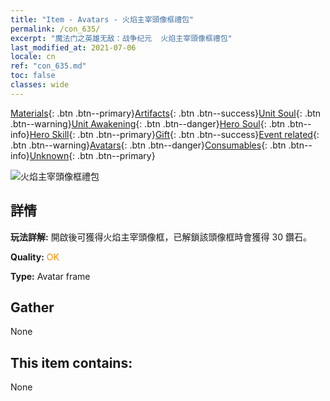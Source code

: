```yaml
---
title: "Item - Avatars - 火焰主宰頭像框禮包"
permalink: /con_635/
excerpt: "魔法门之英雄无敌：战争纪元  火焰主宰頭像框禮包"
last_modified_at: 2021-07-06
locale: cn
ref: "con_635.md"
toc: false
classes: wide
---
```

 [Materials](/ItemsCN/){: .btn .btn--primary}[Artifacts](/ItemsCN/Artifacts/){: .btn .btn--success}[Unit Soul](/ItemsCN/UnitSoul/){: .btn .btn--warning}[Unit Awakening](/ItemsCN/UnitAwakening/){: .btn .btn--danger}[Hero Soul](/ItemsCN/HeroSoul/){: .btn .btn--info}[Hero Skill](/ItemsCN/HeroSkill/){: .btn .btn--primary}[Gift](/ItemsCN/Gift/){: .btn .btn--success}[Event related](/ItemsCN/Events/){: .btn .btn--warning}[Avatars](/ItemsCN/Avatars/){: .btn .btn--danger}[Consumables](/ItemsCN/Consumables/){: .btn .btn--info}[Unknown](/ItemsCN/Unknown/){: .btn .btn--primary}

 ![火焰主宰頭像框禮包](/images/a/avatarFrame_39.png)

## 詳情
 **玩法詳解:** 開啟後可獲得火焰主宰頭像框，已解鎖該頭像框時會獲得 30 鑽石。

 **Quality:** <span style="color: #FF8C00">OK</span>

 **Type:** Avatar frame

## Gather

  None

## This item contains:

  None

